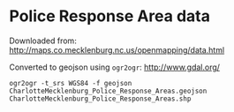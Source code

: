 # Police Response Area data

Downloaded from: http://maps.co.mecklenburg.nc.us/openmapping/data.html

Converted to geojson using `ogr2ogr`: http://www.gdal.org/

`ogr2ogr -t_srs WGS84 -f geojson CharlotteMecklenburg_Police_Response_Areas.geojson CharlotteMecklenburg_Police_Response_Areas.shp`

